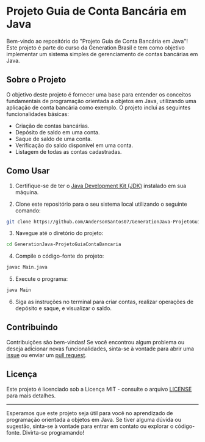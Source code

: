 # Projeto Guia de Conta Bancária em Java

Bem-vindo ao repositório do "Projeto Guia de Conta Bancária em Java"! Este projeto é parte do curso da Generation Brasil e tem como objetivo implementar um sistema simples de gerenciamento de contas bancárias em Java.

## Sobre o Projeto

O objetivo deste projeto é fornecer uma base para entender os conceitos fundamentais de programação orientada a objetos em Java, utilizando uma aplicação de conta bancária como exemplo. O projeto inclui as seguintes funcionalidades básicas:

- Criação de contas bancárias.
- Depósito de saldo em uma conta.
- Saque de saldo de uma conta.
- Verificação do saldo disponível em uma conta.
- Listagem de todas as contas cadastradas.

## Como Usar

1. Certifique-se de ter o [Java Development Kit (JDK)](https://www.oracle.com/java/technologies/javase-downloads.html) instalado em sua máquina.

2. Clone este repositório para o seu sistema local utilizando o seguinte comando:

```bash
git clone https://github.com/AndersonSantos07/GenerationJava-ProjetoGuiaContaBancaria.git
```

3. Navegue até o diretório do projeto:

```bash
cd GenerationJava-ProjetoGuiaContaBancaria
```

4. Compile o código-fonte do projeto:

```bash
javac Main.java
```

5. Execute o programa:

```bash
java Main
```

6. Siga as instruções no terminal para criar contas, realizar operações de depósito e saque, e visualizar o saldo.

## Contribuindo

Contribuições são bem-vindas! Se você encontrou algum problema ou deseja adicionar novas funcionalidades, sinta-se à vontade para abrir uma [issue](https://github.com/AndersonSantos07/GenerationJava-ProjetoGuiaContaBancaria/issues) ou enviar um [pull request](https://github.com/AndersonSantos07/GenerationJava-ProjetoGuiaContaBancaria/pulls).

## Licença

Este projeto é licenciado sob a Licença MIT - consulte o arquivo [LICENSE](LICENSE) para mais detalhes.

---

Esperamos que este projeto seja útil para você no aprendizado de programação orientada a objetos em Java. Se tiver alguma dúvida ou sugestão, sinta-se à vontade para entrar em contato ou explorar o código-fonte. Divirta-se programando!

